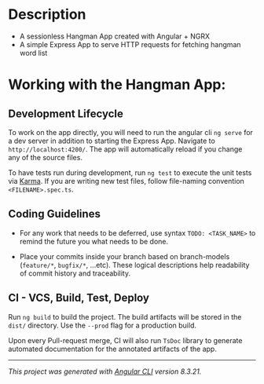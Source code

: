 # Description

- A sessionless Hangman App created with Angular + NGRX
- A simple Express App to serve HTTP requests for fetching hangman word list

# Working with the Hangman App:

## Development Lifecycle

To work on the app directly, you will need to run the angular cli `ng serve` for a dev server in addition to starting the Express App. Navigate to `http://localhost:4200/`. The app will automatically reload if you change any of the source files.

To have tests run during development, run `ng test` to execute the unit tests via [Karma](https://karma-runner.github.io).
If you are writing new test files, follow file-naming convention `<FILENAME>.spec.ts`.

## Coding Guidelines

- For any work that needs to be deferred, use syntax `TODO: <TASK_NAME>` to remind the future you what needs to be done.

- Place your commits inside your branch based on branch-models (`feature/*`, `bugfix/*`, ...etc). These logical descriptions help readability of commit history and traceability.

## CI - VCS, Build, Test, Deploy

Run `ng build` to build the project. The build artifacts will be stored in the `dist/` directory. Use the `--prod` flag for a production build.

Upon every Pull-request merge, CI will also run `TsDoc` library to generate automated documentation for the annotated artifacts of the app.

---

_This project was generated with [Angular CLI](https://github.com/angular/angular-cli) version 8.3.21._

